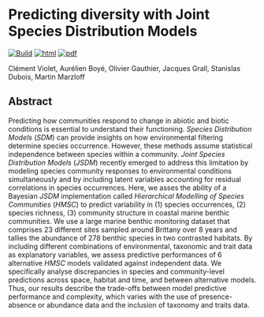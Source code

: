 # Predicting diversity with Joint Species Distribution Models

[![Build](https://github.com/clementviolet/GDREcostat21/actions/workflows/build.yml/badge.svg)](https://github.com/clementviolet/GDREcostat21/actions/workflows/build.yml) [![html](https://img.shields.io/badge/Read-html-blue)](https://clementviolet.github.io/GDREcostat21/#1) [![pdf](https://img.shields.io/badge/Read-pdf-yellow)](https://clementviolet.github.io/GDREcostat21/slides.pdf)

Clément Violet, Aurélien Boyé, Olivier Gauthier, Jacques Grall, Stanislas Dubois, Martin Marzloff

## Abstract

Predicting how communities respond to change in abiotic and biotic conditions is essential to understand their functioning. *Species Distribution Models* (*SDM*) can provide insights on how environmental filtering determine species occurrence. However, these methods assume statistical independence between species within a community. *Joint Species Distribution Models* (*JSDM*) recently emerged to address this limitation by modeling species community responses to environmental conditions simultaneously and by including latent variables accounting for residual correlations in species occurrences. Here, we asses the ability of a Bayesian *JSDM* implementation called *Hierarchical Modelling of Species Communities* (*HMSC*) to predict variability in (1) species occurrences, (2) species richness, (3) community structure in coastal marine benthic communities. We use a large marine benthic monitoring dataset that comprises 23 different sites sampled around Brittany over 8 years and tallies the abundance of 278 benthic species in two contrasted habitats. By including different combinations of environmental, taxonomic and trait data as explanatory variables, we assess predictive performances of 6 alternative *HMSC* models validated against independent data. We specifically analyse discrepancies in species and community-level predictions across space, habitat and time, and between alternative models. Thus, our results describe the trade-offs between model predictive performance and complexity, which varies with the use of presence-absence or abundance data and the inclusion of taxonomy and traits data.
